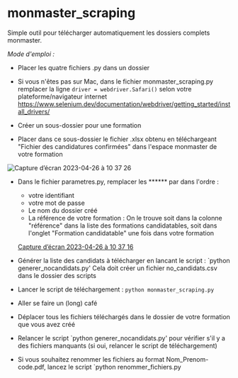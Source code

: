 # monmaster_scraping

Simple outil pour télécharger automatiquement les dossiers complets monmaster.

*Mode d'emploi :*
- Placer les quatre fichiers .py dans un dossier
- Si vous n'êtes pas sur Mac, dans le fichier monmaster_scraping.py remplacer la ligne `driver = webdriver.Safari()` selon votre plateforme/navigateur internet 
https://www.selenium.dev/documentation/webdriver/getting_started/install_drivers/

- Créer un sous-dossier pour une formation
- Placer dans ce sous-dossier le fichier .xlsx obtenu en téléchargeant "Fichier des candidatures confirmées" dans l'espace monmaster de votre formation

![Capture d’écran 2023-04-26 à 10 37 26](https://user-images.githubusercontent.com/386604/234519453-a9e93deb-6749-436a-bf8c-e8ec64fe6742.png)

- Dans le fichier parametres.py, remplacer les ****** par dans l'ordre :
  - votre identifiant
  - votre mot de passe
  - Le nom du dossier créé
  - La référence de votre formation : On le trouve soit dans la colonne "référence" dans la liste des formations candidatables, soit dans l'onglet "Formation candidatable" une fois dans votre formation
  
  [Capture d’écran 2023-04-26 à 10 37 16](https://user-images.githubusercontent.com/386604/234519377-5ec5ff02-0982-4bc5-900f-cf39197927c2.png)

- Générer la liste des candidats à télécharger en lancant le script : `python generer_nocandidats.py' Cela doit créer un fichier no_candidats.csv dans le dossier des scripts

- Lancer le script de téléchargement : `python monmaster_scraping.py`
- Aller se faire un (long) café 
- Déplacer tous les fichiers téléchargés dans le dossier de votre formation que vous avez créé
- Relancer le script `python generer_nocandidats.py' pour vérifier s'il y a des fichiers manquants (si oui, relancer le script de téléchargement)
- Si vous souhaitez renommer les fichiers au format Nom_Prenom-code.pdf, lancez le script `python renommer_fichiers.py

